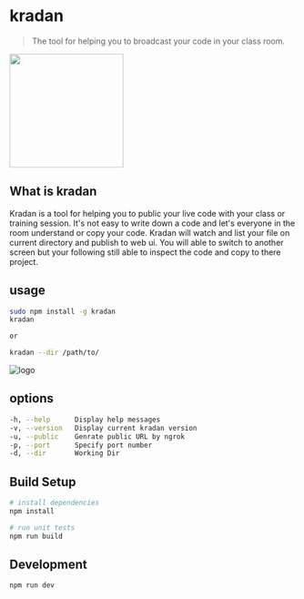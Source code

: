 # kradan

> The tool for helping you to broadcast your code in your class room.

<img src="https://rawgit.com/thangman22/kradan/master/icon.png" height="200">

## What is kradan

Kradan is a tool for helping you to public your live code with your class or training session. It's not easy to write down a code and let's everyone in the room understand or copy your code. Kradan will watch and list your file on current directory and publish to web ui. You will able to switch to another screen but your following still able to inspect the code and copy to there project.

## usage

``` bash
sudo npm install -g kradan
kradan

or

kradan --dir /path/to/

```
![logo](https://rawgit.com/devilmustcry/kradan/master/usage-tutorial.gif)

## options

``` bash
-h, --help      Display help messages
-v, --version   Display current kradan version
-u, --public    Genrate public URL by ngrok
-p, --port      Specify port number
-d, --dir       Working Dir
```

## Build Setup

``` bash
# install dependencies
npm install

# run unit tests
npm run build
```

## Development

``` bash
npm run dev
```
